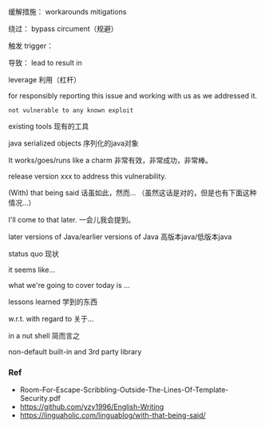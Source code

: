 缓解措施：
workarounds
mitigations


绕过：
bypass
circument（规避）


触发
trigger：


导致：
lead to
result in


leverage
利用（杠杆）


for responsibly
reporting this issue and working with us as we addressed it.

```
not vulnerable to any known exploit

```

existing tools
现有的工具


java serialized objects
序列化的java对象

It works/goes/runs like a charm
非常有效，非常成功，非常棒。

release version xxx to address this vulnerability.

(With) that being said
话虽如此，然而...
（虽然这话是对的，但是也有下面这种情况...）


I'll come to that later.
一会儿我会提到。


later versions of Java/earlier versions of Java
高版本java/低版本java


status quo
现状

it seems like...

what we're going to cover today is ...

lessons learned 学到的东西

w.r.t.	with regard to    关于...

in a nut shell  简而言之



non-default built-in and 3rd party library

### Ref
- Room-For-Escape-Scribbling-Outside-The-Lines-Of-Template-Security.pdf
- https://github.com/yzy1996/English-Writing
- https://linguaholic.com/linguablog/with-that-being-said/
